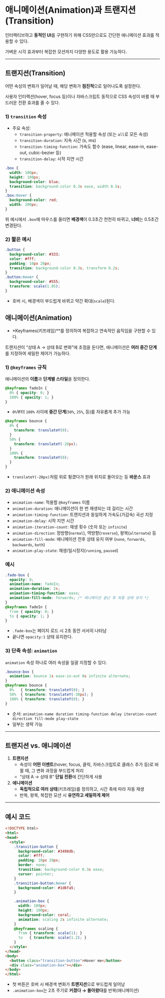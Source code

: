 # 애니메이션(Animation)과 트랜지션(Transition)

인터랙티브하고 **동적인 UI**를 구현하기 위해 CSS만으로도 간단한 애니메이션 효과를 적용할 수 있다.

가벼운 시각 효과부터 복잡한 모션까지 다양한 용도로 활용 가능하다.

---

## 트랜지션(Transition)

어떤 속성의 변화가 일어날 때, 해당 변화가 **점진적**으로 일어나도록 설정한다.

사용자 인터랙션(hover, focus 등)이나 자바스크립트 동작으로 CSS 속성이 바뀔 때 부드러운 전환 효과를 줄 수 있다.

### 1) `transition` 속성

- 주요 속성:
    - `transition-property`: 애니메이션 적용할 속성 (또는 `all`로 모든 속성)
    - `transition-duration`: 지속 시간 (s, ms)
    - `transition-timing-function`: 가속도 함수 (ease, linear, ease-in, ease-out, cubic-bezier 등)
    - `transition-delay`: 시작 지연 시간

```css
.box {
  width: 100px;
  height: 100px;
  background-color: blue;
  transition: background-color 0.3s ease, width 0.5s;
}
.box:hover {
  background-color: red;
  width: 200px;
}
```

위 예시에서 `.box`에 마우스를 올리면 **배경색**이 0.3초간 천천히 바뀌고, **너비**는 0.5초간 변경된다.

### 2) 짧은 예시

```css
.button {
  background-color: #333;
  color: #fff;
  padding: 10px 20px;
  transition: background-color 0.3s, transform 0.2s;
}
.button:hover {
  background-color: #555;
  transform: scale(1.05);
}
```

- 호버 시, 배경색이 부드럽게 바뀌고 약간 확대(`scale`)된다.

## 애니메이션(Animation)

- *Keyframes(키프레임)**를 정의하여 복잡하고 연속적인 움직임을 구현할 수 있다.

트랜지션이 “상태 A → 상태 B로 변화”에 초점을 둔다면, 애니메이션은 **여러 중간 단계**를 지정하여 세밀한 제어가 가능하다.

### 1) `@keyframes` 규칙

애니메이션의 **이름**과 **단계별 스타일**을 정의한다.

```css
@keyframes fadeIn {
  0% { opacity: 0; }
  100% { opacity: 1; }
}
```

- `0%`부터 `100%` 사이에 **중간 단계**(`50%`, `25%`, 등)를 자유롭게 추가 가능

```css
@keyframes bounce {
  0% {
    transform: translateY(0);
  }
  50% {
    transform: translateY(-20px);
  }
  100% {
    transform: translateY(0);
  }
}
```

- `translateY(-20px)`처럼 위로 튕겼다가 원래 위치로 돌아오는 등 **바운스** 효과

### 2) 애니메이션 속성

- `animation-name`: 적용할 `@keyframes` 이름
- `animation-duration`: 애니메이션이 한 번 재생되는 데 걸리는 시간
- `animation-timing-function`: 트랜지션과 동일하게 가속도(가감속) 곡선 지정
- `animation-delay`: 시작 지연 시간
- `animation-iteration-count`: 재생 횟수 (숫자 또는 `infinite`)
- `animation-direction`: 정방향(`normal`), 역방향(`reverse`), 왕복(`alternate`) 등
- `animation-fill-mode`: 애니메이션 전후 상태 유지 여부 (`none`, `forwards`, `backwards`, `both`)
- `animation-play-state`: 재생/일시정지(`running`, `paused`)

### 예시

```css
.fade-box {
  opacity: 0;
  animation-name: fadeIn;
  animation-duration: 2s;
  animation-timing-function: ease;
  animation-fill-mode: forwards; /* 애니메이션 끝난 후 최종 상태 유지 */
}
@keyframes fadeIn {
  from { opacity: 0; }
  to { opacity: 1; }
}
```

- `.fade-box`는 페이지 로드 시 2초 동안 서서히 나타남
- 끝나면 `opacity:1` 상태 유지한다.

### 3) 단축 속성: `animation`

`animation` 속성 하나로 여러 속성을 일괄 지정할 수 있다.

```css
.bounce-box {
  animation: bounce 1s ease-in-out 0s infinite alternate;
}
@keyframes bounce {
  0%   { transform: translateY(0); }
  50%  { transform: translateY(-30px); }
  100% { transform: translateY(0); }
}
```

- 순서: `animation-name duration timing-function delay iteration-count direction fill-mode play-state`
- 일부는 생략 가능

---

## 트랜지션 vs. 애니메이션

1. **트랜지션**
    - 속성이 **어떤 이벤트**(hover, focus, 클릭, 자바스크립트로 클래스 추가 등)로 바뀔 때, 그 변화 과정을 부드럽게 처리
    - “상태 A → 상태 B” **단일 전환**에 간단하게 사용
2. **애니메이션**
    - **독립적으로 여러 상태**(키프레임)를 정의하고, 시간 축에 따라 자동 재생
    - 반복, 왕복, 복잡한 모션 시 **유연하고 세밀하게 제어**

---

## 예시 코드

```html
<!DOCTYPE html>
<html>
<head>
  <style>
    .transition-button {
      background-color: #3498db;
      color: #fff;
      padding: 10px 20px;
      border: none;
      transition: background-color 0.3s ease;
      cursor: pointer;
    }
    .transition-button:hover {
      background-color: #1d6fa5;
    }

    .animation-box {
      width: 100px;
      height: 100px;
      background-color: coral;
      animation: scaling 2s infinite alternate;
    }
    @keyframes scaling {
      from { transform: scale(1); }
      to   { transform: scale(1.2); }
    }
  </style>
</head>
<body>
  <button class="transition-button">Hover me</button>
  <div class="animation-box"></div>
</body>
</html>
```

- 첫 버튼은 호버 시 배경색 변화가 **트랜지션**으로 부드럽게 일어남
- `.animation-box`는 2초 주기로 **커졌다 → 돌아왔다**를 반복(애니메이션)